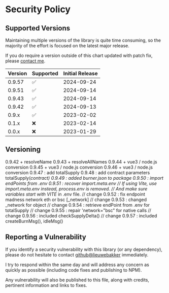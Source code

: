 # Security Policy

## Supported Versions

Maintaining multiple versions of the library is quite time consuming, so
the majority of the effort is focused on the latest major release.

If you do require a version outside of this chart updated with patch fix,
please [contact me](mailto:github@ricmoo.com).

| Version | Supported                                  | Initial Release   |
| ------- | ------------------------------------------ | ----------------- |
| 0.9.57  | :white_check_mark:                         | 2024-09-24        |
| 0.9.51  | :white_check_mark:                         | 2024-09-14        |
| 0.9.43  | :white_check_mark:                         | 2024-09-14        |
| 0.9.42  | :white_check_mark:                         | 2024-09-13        |
| 0.9.x   | :white_check_mark:                         | 2023-02-02        |
| 0.1.x   | :x:                                        | 2023-02-14        |
| 0.0.x   | :x:                                        | 2023-01-29        |

## Versioning
0.9.42 	+ resolveName
0.9.43 	+ resolveAllNames
0.9.44	+ vue3 / node.js conversion
0.9.45 	+ vue3 / node.js conversion
0.9.46	+ vue3 / node.js conversion
0.9.47 : add totalSupply
0.9.48 : add contract parameters totalSupply(_contract)
0.9.49 : added burner.json to package
0.9.50 : import endPoints from .env
0.9.51 : recover import.meta.env
//      If  using Vite, use import.meta.env instead, process.env is removed.
//      And make sure variables start with VITE_ in .env file.
//  change 0.9.52 : fix endpoint madness network eth or bsc [_network]
//  change 0.9.53 : changed _network for object
//  change 0.9.54 : retrieve endPoint from .env for totalSupply
//  change 0.9.55 : repair 'network="bsc" for native calls
//  change 0.9.56 : included checkSupplyDelta()
//  change 0.9.57 : included createBurnMsg(), idleMsg()
## Reporting a Vulnerability

If you identify a security vulnerability with this library (or any dependency),
please do not hesitate to contact [github@lieuwebakker](mailto:lieuwe@panaderos.nl)
immediately.

I try to respond within the same day and will address any concern as quickly
as possible (including code fixes and publishing to NPM).

Any vulnerability will also be published to this file, along with credits,
pertinent information and links to fixes.